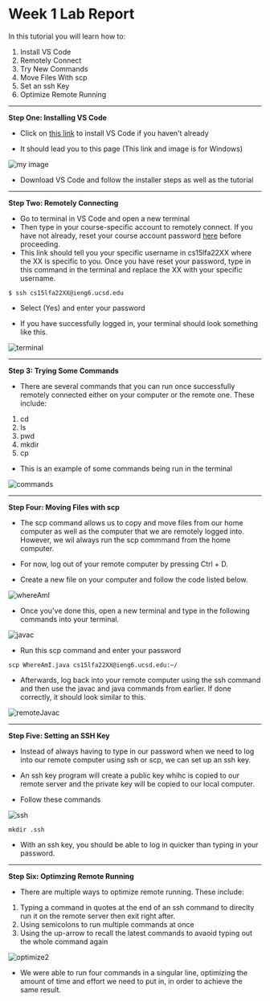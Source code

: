 # Week 1 Lab Report

In this tutorial you will learn how to: 

1. Install VS Code
2. Remotely Connect
3. Try New Commands
4. Move Files With scp
5. Set an ssh Key
6. Optimize Remote Running

---

**Step One: Installing VS Code**

* Click on [this link](https://code.visualstudio.com/) to install VS Code if you haven't already

* It should lead you to this page (This link and image is for Windows)

![my image](VS-Code.png)

* Download VS Code and follow the installer steps as well as the tutorial 

---

**Step Two: Remotely Connecting**

* Go to terminal in VS Code and open a new terminal 
* Then type in your course-specific account to remotely connect. If you have not already, reset your course account password [here](https://sdacs.ucsd.edu/~icc/index.php) before proceeding. 
* This link should tell you your specific username in cs15lfa22XX where the XX is specific to you. 
Once you have reset your password, type in this command in the terminal and replace the XX with your specific username.

```
$ ssh cs15lfa22XX@ieng6.ucsd.edu
```
* Select (Yes) and enter your password 

* If you have successfully logged in, your terminal should look something like this. 

![terminal](terminal.png)

---

**Step 3: Trying Some Commands**

* There are several commands that you can run once successfully remotely connected either on your computer or the remote one. These include: 

1. cd
2. ls
3. pwd
4. mkdir
5. cp

* This is an example of some commands being run in the terminal

![commands](commands.png)

---

**Step Four: Moving Files with scp**

* The scp command allows us to copy and move files from our home computer as well as the computer that we are remotely logged into. However, we wil always run the scp commmand from the home computer. 

* For now, log out of your remote computer by pressing Ctrl + D. 

* Create a new file on your computer and follow the code listed below. 

![whereAmI](whereAmI.png)

* Once you've done this, open a new terminal and type in the following commands into your terminal. 

![javac](javac.png)

* Run this scp command and enter your password

```
scp WhereAmI.java cs15lfa22XX@ieng6.ucsd.edu:~/

```

* Afterwards, log back into your remote computer using the ssh command and then use the javac and java commands from earlier. If done correctly, it should look similar to this. 

![remoteJavac](remoteJavac.png)

---

**Step Five: Setting an SSH Key**

* Instead of always having to type in our password when we need to log into our remote computer using ssh or scp, we can set up an ssh key. 

* An ssh key program will create a public key whihc is copied to our remote server and the private key will be copied to our local computer. 

* Follow these commands

![ssh](ssh.png)

```
mkdir .ssh
```

* With an ssh key, you should be able to log in quicker than typing in your password. 

---

**Step Six: Optimzing Remote Running**

* There are multiple ways to optimize remote running. These include: 

1. Typing a command in quotes at the end of an ssh command to direclty run it on the remote server then exit right after. 
2. Using semicolons to run multiple commands at once 
3. Using the up-arrow to recall the latest commands to avaoid typing out the whole command again

![optimize2](optimize2.png)

* We were able to run four commands in a singular line, optimizing the amount of time and effort we need to put in, in order to achieve the same result.  